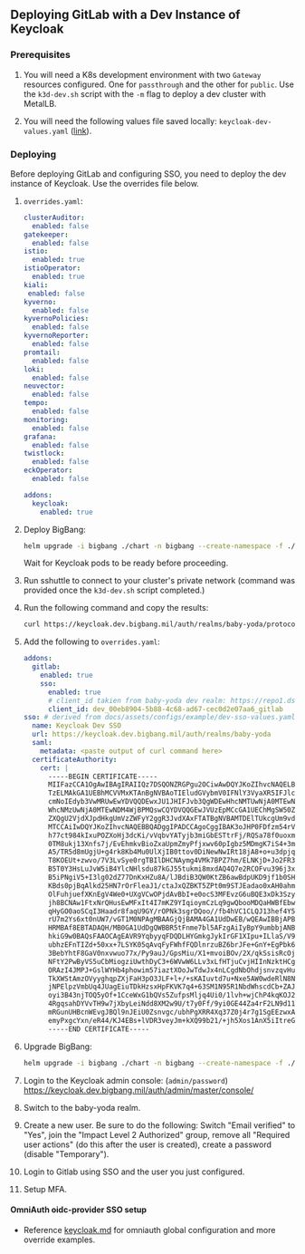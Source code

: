## Deploying GitLab with a Dev Instance of Keycloak

### Prerequisites

1. You will need a K8s development environment with two `Gateway` resources configured. One for `passthrough` and the other for `public`. Use the `k3d-dev.sh` script with the `-m` flag to deploy a dev cluster with MetalLB.

1. You will need the following values file saved locally: `keycloak-dev-values.yaml` ([link](https://repo1.dso.mil/big-bang/bigbang/-/blob/master/docs/assets/configs/example/keycloak-dev-values.yaml?ref_type=heads)).

### Deploying

Before deploying GitLab and configuring SSO, you need to deploy the dev instance of Keycloak. Use the overrides file below.

1. `overrides.yaml`:

    ```yaml
    clusterAuditor:
      enabled: false
    gatekeeper:
      enabled: false
    istio:
      enabled: true
    istioOperator:
      enabled: true
    kiali:
     enabled: false
    kyverno:
      enabled: false
    kyvernoPolicies:
      enabled: false
    kyvernoReporter:
      enabled: false
    promtail:
      enabled: false
    loki:
      enabled: false
    neuvector:
      enabled: false
    tempo:
      enabled: false
    monitoring:
      enabled: false
    grafana:
      enabled: false
    twistlock:
      enabled: false
    eckOperator:
      enabled: false

    addons:
      keycloak:
        enabled: true 
    ````

1. Deploy BigBang:

    ```bash
    helm upgrade -i bigbang ./chart -n bigbang --create-namespace -f ./registry-values.yaml -f ./chart/ingress-certs.yaml -f ./keycloak-dev-values.yaml -f ./overrides.yaml
    ```

    Wait for Keycloak pods to be ready before proceeding.
1. Run sshuttle to connect to your cluster's private network (command was provided once the `k3d-dev.sh` script completed.)
1. Run the following command and copy the results:

    ```bash
    curl https://keycloak.dev.bigbang.mil/auth/realms/baby-yoda/protocol/saml/descriptor
    ```

1. Add the following to `overrides.yaml`:

   ```yaml
   addons:
     gitlab:
       enabled: true
       sso:
         enabled: true
         # client_id takien from baby-yoda dev realm: https://repo1.dso.mil/big-bang/product/packages/keycloak/-/blob/main/chart/resources/dev/baby-yoda.json?ref_type=heads#L830
         client_id: dev_00eb8904-5b88-4c68-ad67-cec0d2e07aa6_gitlab
   sso: # derived from docs/assets/configs/example/dev-sso-values.yaml
     name: Keycloak Dev SSO
     url: https://keycloak.dev.bigbang.mil/auth/realms/baby-yoda
     saml:
       metadata: <paste output of curl command here>
     certificateAuthority:
       cert: |
         -----BEGIN CERTIFICATE-----
         MIIFazCCA1OgAwIBAgIRAIIQz7DSQONZRGPgu2OCiwAwDQYJKoZIhvcNAQELBQAw
         TzELMAkGA1UEBhMCVVMxKTAnBgNVBAoTIEludGVybmV0IFNlY3VyaXR5IFJlc2Vh
         cmNoIEdyb3VwMRUwEwYDVQQDEwxJU1JHIFJvb3QgWDEwHhcNMTUwNjA0MTEwNDM4
         WhcNMzUwNjA0MTEwNDM4WjBPMQswCQYDVQQGEwJVUzEpMCcGA1UEChMgSW50ZXJu
         ZXQgU2VjdXJpdHkgUmVzZWFyY2ggR3JvdXAxFTATBgNVBAMTDElTUkcgUm9vdCBY
         MTCCAiIwDQYJKoZIhvcNAQEBBQADggIPADCCAgoCggIBAK3oJHP0FDfzm54rVygc
         h77ct984kIxuPOZXoHj3dcKi/vVqbvYATyjb3miGbESTtrFj/RQSa78f0uoxmyF+
         0TM8ukj13Xnfs7j/EvEhmkvBioZxaUpmZmyPfjxwv60pIgbz5MDmgK7iS4+3mX6U
         A5/TR5d8mUgjU+g4rk8Kb4Mu0UlXjIB0ttov0DiNewNwIRt18jA8+o+u3dpjq+sW
         T8KOEUt+zwvo/7V3LvSye0rgTBIlDHCNAymg4VMk7BPZ7hm/ELNKjD+Jo2FR3qyH
         B5T0Y3HsLuJvW5iB4YlcNHlsdu87kGJ55tukmi8mxdAQ4Q7e2RCOFvu396j3x+UC
         B5iPNgiV5+I3lg02dZ77DnKxHZu8A/lJBdiB3QW0KtZB6awBdpUKD9jf1b0SHzUv
         KBds0pjBqAlkd25HN7rOrFleaJ1/ctaJxQZBKT5ZPt0m9STJEadao0xAH0ahmbWn
         OlFuhjuefXKnEgV4We0+UXgVCwOPjdAvBbI+e0ocS3MFEvzG6uBQE3xDk3SzynTn
         jh8BCNAw1FtxNrQHusEwMFxIt4I7mKZ9YIqioymCzLq9gwQbooMDQaHWBfEbwrbw
         qHyGO0aoSCqI3Haadr8faqU9GY/rOPNk3sgrDQoo//fb4hVC1CLQJ13hef4Y53CI
         rU7m2Ys6xt0nUW7/vGT1M0NPAgMBAAGjQjBAMA4GA1UdDwEB/wQEAwIBBjAPBgNV
         HRMBAf8EBTADAQH/MB0GA1UdDgQWBBR5tFnme7bl5AFzgAiIyBpY9umbbjANBgkq
         hkiG9w0BAQsFAAOCAgEAVR9YqbyyqFDQDLHYGmkgJykIrGF1XIpu+ILlaS/V9lZL
         ubhzEFnTIZd+50xx+7LSYK05qAvqFyFWhfFQDlnrzuBZ6brJFe+GnY+EgPbk6ZGQ
         3BebYhtF8GaV0nxvwuo77x/Py9auJ/GpsMiu/X1+mvoiBOv/2X/qkSsisRcOj/KK
         NFtY2PwByVS5uCbMiogziUwthDyC3+6WVwW6LLv3xLfHTjuCvjHIInNzktHCgKQ5
         ORAzI4JMPJ+GslWYHb4phowim57iaztXOoJwTdwJx4nLCgdNbOhdjsnvzqvHu7Ur
         TkXWStAmzOVyyghqpZXjFaH3pO3JLF+l+/+sKAIuvtd7u+Nxe5AW0wdeRlN8NwdC
         jNPElpzVmbUq4JUagEiuTDkHzsxHpFKVK7q4+63SM1N95R1NbdWhscdCb+ZAJzVc
         oyi3B43njTOQ5yOf+1CceWxG1bQVs5ZufpsMljq4Ui0/1lvh+wjChP4kqKOJ2qxq
         4RgqsahDYVvTH9w7jXbyLeiNdd8XM2w9U/t7y0Ff/9yi0GE44Za4rF2LN9d11TPA
         mRGunUHBcnWEvgJBQl9nJEiU0Zsnvgc/ubhPgXRR4Xq37Z0j4r7g1SgEEzwxA57d
         emyPxgcYxn/eR44/KJ4EBs+lVDR3veyJm+kXQ99b21/+jh5Xos1AnX5iItreGCc=
         -----END CERTIFICATE-----
   ```

1. Upgrade BigBang:

    ```bash
    helm upgrade -i bigbang ./chart -n bigbang --create-namespace -f ./registry-values.yaml -f ./chart/ingress-certs.yaml -f ./keycloak-dev-values.yaml -f ./overrides.yaml 
    ```

1. Login to the Keycloak admin console: (`admin/password`) <https://keycloak.dev.bigbang.mil/auth/admin/master/console/>
1. Switch to the baby-yoda realm.
1. Create a new user. Be sure to do the following: Switch "Email verified" to "Yes", join the "Impact Level 2 Authorized" group, remove all "Required user actions" (do this after the user is created), create a password (disable "Temporary").
1. Login to Gitlab using SSO and the user you just configured.
1. Setup MFA.

#### OmniAuth oidc-provider SSO setup

- Reference [keycloak.md](https://repo1.dso.mil/big-bang/product/packages/gitlab/-/blob/main/docs/keycloak.md?ref_type=heads) for omniauth global configuration and more override examples.
